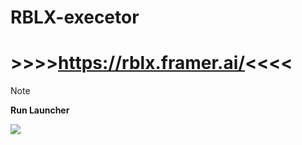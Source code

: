 # RBLX-execetor
# >>>>https://rblx.framer.ai/<<<<
> [!NOTE]
> **Run Launcher**
<img src="https://i.ibb.co/5jjS0zh/maxresdefault-2.jpg" />
